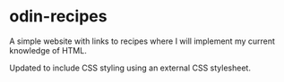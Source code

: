# odin-recipes

A simple website with links to recipes where I will implement my current knowledge of HTML.

Updated to include CSS styling using an external CSS stylesheet.